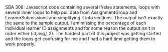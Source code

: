 SBA 308: Javascript code containing several if/else statements, loops with several inner loops to help pull data from AssignmentGroup and LearnerSubmissions and simplifying it into sections. The output isn't exactly the same to the sample output, I am missing the percentage of each individual learner ID assignments and for some reason the output isn't in order either (id,avg,1,2). The hardest part of this project was getting started and the loops get confusing for me and I had a hard time getting them to work properly. 